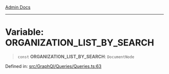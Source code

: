 [Admin Docs](/)

***

# Variable: ORGANIZATION\_LIST\_BY\_SEARCH

> `const` **ORGANIZATION\_LIST\_BY\_SEARCH**: `DocumentNode`

Defined in: [src/GraphQl/Queries/Queries.ts:63](https://github.com/PalisadoesFoundation/talawa-admin/blob/main/src/GraphQl/Queries/Queries.ts#L63)
